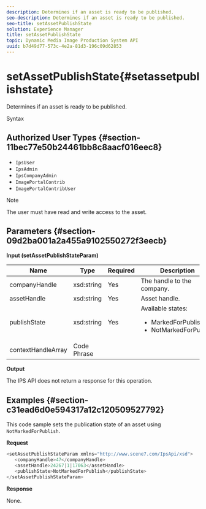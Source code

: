 ```yaml
---
description: Determines if an asset is ready to be published.
seo-description: Determines if an asset is ready to be published.
seo-title: setAssetPublishState
solution: Experience Manager
title: setAssetPublishState
topic: Dynamic Media Image Production System API
uuid: b7d49d77-573c-4e2a-81d3-196c09d62853
---
```


# setAssetPublishState{#setassetpublishstate}

Determines if an asset is ready to be published.

 Syntax 

## Authorized User Types {#section-11bec77e50b24461bb8c8aacf016eec8}

* `IpsUser` 
* `IpsAdmin` 
* `IpsCompanyAdmin` 
* `ImagePortalContrib` 
* `ImagePortalContribUser`

>[!NOTE]
>
>The user must have read and write access to the asset.

## Parameters {#section-09d2ba001a2a455a9102550272f3eecb}

**Input (setAssetPublishStateParam)** 

<table id="table_23CB72BFB8984CDF82D7207E7D82FC43"> 
 <thead> 
  <tr> 
   <th colname="col1" class="entry"> Name </th> 
   <th colname="col2" class="entry"> Type </th> 
   <th colname="col3" class="entry"> Required </th> 
   <th colname="col4" class="entry"> Description </th> 
  </tr> 
 </thead>
 <tbody> 
  <tr> 
   <td colname="col1"> <span class="codeph"> <span class="varname"> companyHandle</span> </span> </td> 
   <td colname="col2"> <span class="codeph"> xsd:string</span> </td> 
   <td colname="col3"> Yes </td> 
   <td colname="col4"> The handle to the company. </td> 
  </tr> 
  <tr> 
   <td colname="col1"> <span class="codeph"> <span class="varname"> assetHandle</span> </span> </td> 
   <td colname="col2"> <span class="codeph"> xsd:string</span> </td> 
   <td colname="col3"> Yes </td> 
   <td colname="col4"> Asset handle. </td> 
  </tr> 
  <tr> 
   <td colname="col1"> <span class="codeph"> <span class="varname"> publishState</span> </span> </td> 
   <td colname="col2"> <span class="codeph"> xsd:string</span> </td> 
   <td colname="col3"> Yes </td> 
   <td colname="col4">Available states: 
    <ul id="ul_A2614608DF1E4DB6BF8141D33E59D180"> 
     <li id="li_8C90BFEEE2B14A0184F342018C45EE67"><span class="codeph"> MarkedForPublish</span> </li> 
     <li id="li_C4BC12B304DA4763956C3049AF597D06"><span class="codeph"> NotMarkedForPublish</span> </li> 
    </ul> </td> 
  </tr> 
  <tr> 
   <td colname="col1"> <span class="codeph"> <span class="varname"> contextHandleArray</span> </span> </td> 
   <td colname="col2"> <span class="codeph"> Code Phrase </span> </td> 
   <td colname="col3"> </td> 
   <td colname="col4"> </td> 
  </tr> 
 </tbody> 
</table>

**Output**

The IPS API does not return a response for this operation.

## Examples {#section-c31ead6d0e594317a12c120509527792}

This code sample sets the publication state of an asset using `NotMarkedForPublish`.

**Request** 

```java
<setAssetPublishStateParam xmlns="http://www.scene7.com/IpsApi/xsd">
   <companyHandle>47</companyHandle>
   <assetHandle>24267|1|17063</assetHandle>
   <publishState>NotMarkedForPublish</publishState>
</setAssetPublishStateParam>
```

**Response**

None. 
